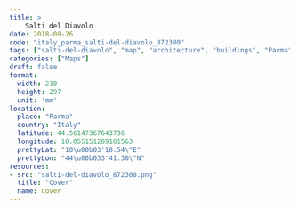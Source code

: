 ```yaml
---
title: > 
    Salti del Diavolo
date: 2018-09-26
code: "italy_parma_salti-del-diavolo_872300"
tags: ["salti-del-diavolo", "map", "architecture", "buildings", "Parma", "Italy"]
categories: ["Maps"]
draft: false
format:
  width: 210
  height: 297
  unit: 'mm'
location:
  place: "Parma"
  country: "Italy"
  latitude: 44.56147367643736
  longitude: 10.055151289181563
  prettyLat: "10\u00b03'18.54\"E"
  prettyLon: "44\u00b033'41.30\"N"
resources:
- src: "salti-del-diavolo_872300.png"
  title: "Cover"
  name: cover
---
```

